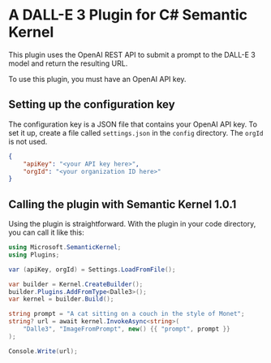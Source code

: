 # A DALL-E 3 Plugin for C# Semantic Kernel

This plugin uses the OpenAI REST API to submit a prompt to the DALL-E 3 model and return the resulting URL.

To use this plugin, you must have an OpenAI API key.

## Setting up the configuration key

The configuration key is a JSON file that contains your OpenAI API key. To set it up, create a file called `settings.json` in the `config` directory. The `orgId` is not used.

```json
{
    "apiKey": "<your API key here>",
    "orgId": "<your organization ID here>"
}
```

## Calling the plugin with Semantic Kernel 1.0.1

Using the plugin is straightforward. With the plugin in your code directory, you can call it like this:

```csharp
using Microsoft.SemanticKernel;
using Plugins;

var (apiKey, orgId) = Settings.LoadFromFile();

var builder = Kernel.CreateBuilder();
builder.Plugins.AddFromType<Dalle3>();
var kernel = builder.Build();

string prompt = "A cat sitting on a couch in the style of Monet"; 
string? url = await kernel.InvokeAsync<string>(
    "Dalle3", "ImageFromPrompt", new() {{ "prompt", prompt }}
);

Console.Write(url);
```